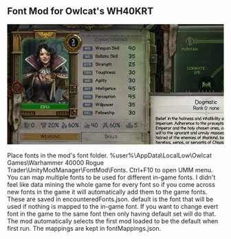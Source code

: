 ## Font Mod for Owlcat's WH40KRT

![screenShot](https://raw.githubusercontent.com/thehambeard/FontMod/refs/heads/master/screenShot.png)

Place fonts in the mod's font folder. %user%\AppData\LocalLow\Owlcat Games\Warhammer 40000 Rogue Trader\UnityModManager\FontMod\Fonts.
Ctrl+F10 to open UMM menu.  You can map multiple fonts to be used for different in-game fonts.  I didn't feel like data mining the whole game for every font so if you come across new fonts in the game it will automatically add them to the game fonts.  
These are saved in encounteredFonts.json. default is the font that will be used if nothing is mapped to the in-game font. If you want to change evert font in the game to the same font then only having default set will do that.  The mod automatically selects the first mod
loaded to be the default when first run. The mappings are kept in fontMappings.json.
